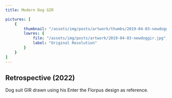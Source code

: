 ```yaml
---
title: Modern Dog GIR

pictures: [
	{
		thumbnail: "/assets/img/posts/artwork/thumbs/2019-04-03-newdoggir.jpg",
		lowres: {
			file: "/assets/img/posts/artwork/2019-04-03-newdoggir.jpg",
			label: "Original Resolution"
		}
	}
]
---
```

## Retrospective (2022)
Dog suit GIR drawn using his Enter the Florpus design as reference.
